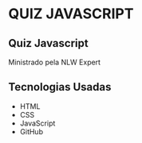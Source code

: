 # QUIZ JAVASCRIPT

## Quiz Javascript 
 Ministrado pela NLW Expert
## Tecnologias Usadas

- HTML
- CSS
- JavaScript
- GitHub
